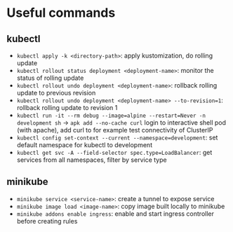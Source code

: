 # Useful commands

## kubectl
- `kubectl apply -k <directory-path>`: apply kustomization, do rolling update
- `kubectl rollout status deployment <deployment-name>`: monitor the status of rolling update
- `kubectl rollout undo deployment <deployment-name>`: rollback rolling update to previous revision
- `kubectl rollout undo deployment <deployment-name> --to-revision=1`: rollback rolling update to revision 1
- `kubectl run -it --rm debug --image=alpine --restart=Never -n development sh` -> `apk add --no-cache curl` login to interactive shell pod (with apache), add curl to for example test connectivity of ClusterIP
- `kubectl config set-context --current --namespace=development`: set default namespace for kubectl to development
- `kubectl get svc -A --field-selector spec.type=LoadBalancer`: get services from all namespaces, filter by service type

## minikube
- `minikube service <service-name>`: create a tunnel to expose service
- `minikube image load <image-name>`: copy image built locally to minikube
- `minikube addons enable ingress`: enable and start ingress controller before creating rules
